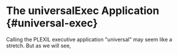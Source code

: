 # The universalExec Application {#universal-exec}

Calling the PLEXIL executive application "universal" may seem like a
stretch.  But as we will see, 
